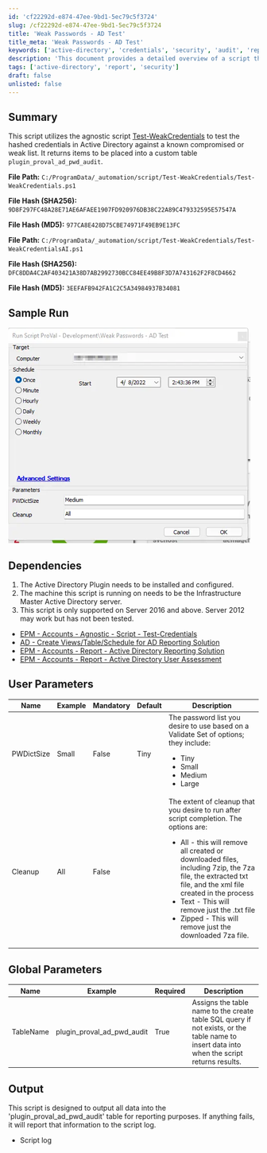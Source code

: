 ```yaml
---
id: 'cf22292d-e874-47ee-9bd1-5ec79c5f3724'
slug: /cf22292d-e874-47ee-9bd1-5ec79c5f3724
title: 'Weak Passwords - AD Test'
title_meta: 'Weak Passwords - AD Test'
keywords: ['active-directory', 'credentials', 'security', 'audit', 'reporting']
description: 'This document provides a detailed overview of a script that tests hashed credentials in Active Directory against known compromised or weak lists. It outlines dependencies, user parameters, global parameters, and the expected output, ensuring users can effectively utilize the script for auditing purposes.'
tags: ['active-directory', 'report', 'security']
draft: false
unlisted: false
---
```


## Summary

This script utilizes the agnostic script [Test-WeakCredentials](/docs/9188a8e9-ba15-45aa-9391-d412866b1ebc  ) to test the hashed credentials in Active Directory against a known compromised or weak list. It returns items to be placed into a custom table `plugin_proval_ad_pwd_audit`.  

**File Path:** `C:/ProgramData/_automation/script/Test-WeakCredentials/Test-WeakCredentials.ps1`

**File Hash (SHA256):** `9D8F297FC48A28E71AE6AFAEE1907FD920976DB38C22A89C479332595E57547A`

**File Hash (MD5):** `977CA8E428D75CBE74971F49EB9E13FC`

**File Path:** `C:/ProgramData/_automation/script/Test-WeakCredentials/Test-WeakCredentialsAI.ps1`

**File Hash (SHA256):** `DFC8DDA4C2AF403421A38D7AB2992730BCC84EE49B8F3D7A743162F2F8CD4662`

**File Hash (MD5):** `3EEFAFB942FA1C2C5A34984937B34081`

## Sample Run

![Sample Run](../../../static/img/docs/cf22292d-e874-47ee-9bd1-5ec79c5f3724/image_1.webp)

## Dependencies

1. The Active Directory Plugin needs to be installed and configured.
2. The machine this script is running on needs to be the Infrastructure Master Active Directory server.
3. This script is only supported on Server 2016 and above. Server 2012 may work but has not been tested.

- [EPM - Accounts - Agnostic - Script - Test-Credentials](/docs/9188a8e9-ba15-45aa-9391-d412866b1ebc)
- [AD - Create Views/Table/Schedule for AD Reporting Solution](/docs/f0b2fe2b-8bd8-4d9a-9428-2123b332aa49)
- [EPM - Accounts - Report - Active Directory Reporting Solution](/docs/ca5427f7-0efe-499d-9e80-c06698efa5d0)
- [EPM - Accounts - Report - Active Directory User Assessment](/docs/71ade073-cc5c-4833-bf2c-2d8b13472078)

## User Parameters

| Name         | Example | Mandatory | Default | Description                                                                                                                                                   |
|--------------|---------|-----------|---------|---------------------------------------------------------------------------------------------------------------------------------------------------------------|
| PWDictSize   | Small   | False     | Tiny    | The password list you desire to use based on a Validate Set of options; they include: <ul><li>Tiny</li><li>Small</li><li>Medium</li><li>Large</li></ul>   |
| Cleanup      | All     | False     |         | The extent of cleanup that you desire to run after script completion. The options are: <ul><li>All - this will remove all created or downloaded files, including 7zip, the 7za file, the extracted txt file, and the xml file created in the process</li><li>Text - This will remove just the .txt file</li><li>Zipped - This will remove just the downloaded 7za file.</li></ul> |

## Global Parameters

| Name      | Example                     | Required | Description                                                                                                                       |
|-----------|-----------------------------|----------|-----------------------------------------------------------------------------------------------------------------------------------|
| TableName | plugin_proval_ad_pwd_audit  | True     | Assigns the table name to the create table SQL query if not exists, or the table name to insert data into when the script returns results. |

## Output

This script is designed to output all data into the 'plugin_proval_ad_pwd_audit' table for reporting purposes. If anything fails, it will report that information to the script log.

- Script log
